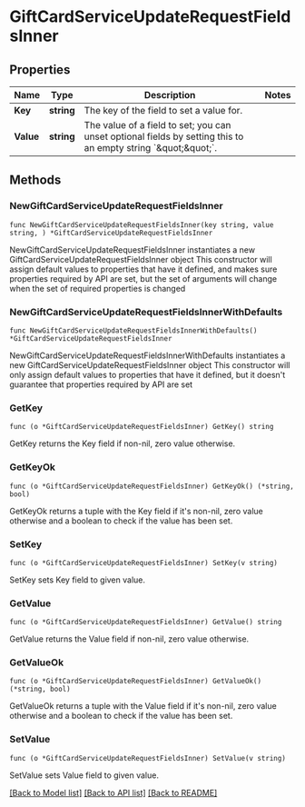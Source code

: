 # GiftCardServiceUpdateRequestFieldsInner

## Properties

Name | Type | Description | Notes
------------ | ------------- | ------------- | -------------
**Key** | **string** | The key of the field to set a value for. | 
**Value** | **string** | The value of a field to set; you can unset optional fields by setting this to an empty string &#x60;\&quot;\&quot;&#x60;. | 

## Methods

### NewGiftCardServiceUpdateRequestFieldsInner

`func NewGiftCardServiceUpdateRequestFieldsInner(key string, value string, ) *GiftCardServiceUpdateRequestFieldsInner`

NewGiftCardServiceUpdateRequestFieldsInner instantiates a new GiftCardServiceUpdateRequestFieldsInner object
This constructor will assign default values to properties that have it defined,
and makes sure properties required by API are set, but the set of arguments
will change when the set of required properties is changed

### NewGiftCardServiceUpdateRequestFieldsInnerWithDefaults

`func NewGiftCardServiceUpdateRequestFieldsInnerWithDefaults() *GiftCardServiceUpdateRequestFieldsInner`

NewGiftCardServiceUpdateRequestFieldsInnerWithDefaults instantiates a new GiftCardServiceUpdateRequestFieldsInner object
This constructor will only assign default values to properties that have it defined,
but it doesn't guarantee that properties required by API are set

### GetKey

`func (o *GiftCardServiceUpdateRequestFieldsInner) GetKey() string`

GetKey returns the Key field if non-nil, zero value otherwise.

### GetKeyOk

`func (o *GiftCardServiceUpdateRequestFieldsInner) GetKeyOk() (*string, bool)`

GetKeyOk returns a tuple with the Key field if it's non-nil, zero value otherwise
and a boolean to check if the value has been set.

### SetKey

`func (o *GiftCardServiceUpdateRequestFieldsInner) SetKey(v string)`

SetKey sets Key field to given value.


### GetValue

`func (o *GiftCardServiceUpdateRequestFieldsInner) GetValue() string`

GetValue returns the Value field if non-nil, zero value otherwise.

### GetValueOk

`func (o *GiftCardServiceUpdateRequestFieldsInner) GetValueOk() (*string, bool)`

GetValueOk returns a tuple with the Value field if it's non-nil, zero value otherwise
and a boolean to check if the value has been set.

### SetValue

`func (o *GiftCardServiceUpdateRequestFieldsInner) SetValue(v string)`

SetValue sets Value field to given value.



[[Back to Model list]](../README.md#documentation-for-models) [[Back to API list]](../README.md#documentation-for-api-endpoints) [[Back to README]](../README.md)


